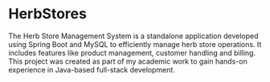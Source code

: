 # HerbStores
The Herb Store Management System is a standalone application developed using Spring Boot and MySQL to efficiently manage herb store operations. It includes features like product management, customer handling and billing. This project was created as part of my academic work to gain hands-on experience in Java-based full-stack development.
